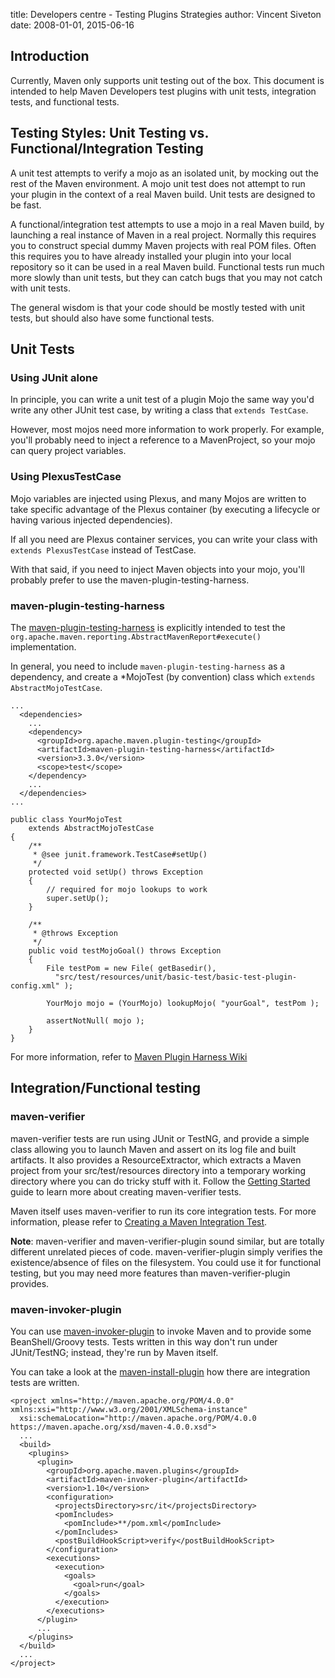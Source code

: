 title: Developers centre - Testing Plugins Strategies
author: Vincent Siveton
date: 2008-01-01, 2015-06-16

<!--
Licensed to the Apache Software Foundation (ASF) under one
or more contributor license agreements.  See the NOTICE file
distributed with this work for additional information
regarding copyright ownership.  The ASF licenses this file
to you under the Apache License, Version 2.0 (the
"License"); you may not use this file except in compliance
with the License.  You may obtain a copy of the License at

    http://www.apache.org/licenses/LICENSE-2.0

Unless required by applicable law or agreed to in writing,
software distributed under the License is distributed on an
"AS IS" BASIS, WITHOUT WARRANTIES OR CONDITIONS OF ANY
KIND, either express or implied.  See the License for the
specific language governing permissions and limitations
under the License.
-->
## Introduction

 Currently, Maven only supports unit testing out of the box. This document is intended to help Maven Developers test plugins with unit tests, integration tests, and functional tests.

<!--   <<Note: There are a lot of different ways to test a Maven plugin.>>  For a review of different strategies and tools, please refer to {{{http://docs.codehaus.org/display/MAVENUSER/Review+of+Plugin+Testing+Strategies}Review of Plugin Testing Strategies}} -->

## Testing Styles: Unit Testing vs. Functional/Integration Testing

 A unit test attempts to verify a mojo as an isolated unit, by mocking out the rest of the Maven environment. A mojo unit test does not attempt to run your plugin in the context of a real Maven build. Unit tests are designed to be fast.

 A functional/integration test attempts to use a mojo in a real Maven build, by launching a real instance of Maven in a real project. Normally this requires you to construct special dummy Maven projects with real POM files. Often this requires you to have already installed your plugin into your local repository so it can be used in a real Maven build. Functional tests run much more slowly than unit tests, but they can catch bugs that you may not catch with unit tests.

 The general wisdom is that your code should be mostly tested with unit tests, but should also have some functional tests.

## Unit Tests

### Using JUnit alone

 In principle, you can write a unit test of a plugin Mojo the same way you'd write any other JUnit test case, by writing a class that `extends TestCase`.

 However, most mojos need more information to work properly. For example, you'll probably need to inject a reference to a MavenProject, so your mojo can query project variables.

### Using PlexusTestCase

 Mojo variables are injected using Plexus, and many Mojos are written to take specific advantage of the Plexus container (by executing a lifecycle or having various injected dependencies).

 If all you need are Plexus container services, you can write your class with `extends PlexusTestCase` instead of TestCase.

 With that said, if you need to inject Maven objects into your mojo, you'll probably prefer to use the maven-plugin-testing-harness.

### maven-plugin-testing-harness

 The [maven-plugin-testing-harness](/plugin-testing/maven-plugin-testing-harness/) is explicitly intended to test the `org.apache.maven.reporting.AbstractMavenReport#execute()` implementation.

 In general, you need to include `maven-plugin-testing-harness` as a dependency, and create a \*MojoTest (by convention) class which `extends AbstractMojoTestCase`.

```
...
  <dependencies>
    ...
    <dependency>
      <groupId>org.apache.maven.plugin-testing</groupId>
      <artifactId>maven-plugin-testing-harness</artifactId>
      <version>3.3.0</version>
      <scope>test</scope>
    </dependency>
    ...
  </dependencies>
...
```

```
public class YourMojoTest
    extends AbstractMojoTestCase
{
    /**
     * @see junit.framework.TestCase#setUp()
     */
    protected void setUp() throws Exception
    {
        // required for mojo lookups to work
        super.setUp();
    }

    /**
     * @throws Exception
     */
    public void testMojoGoal() throws Exception
    {
        File testPom = new File( getBasedir(),
          "src/test/resources/unit/basic-test/basic-test-plugin-config.xml" );

        YourMojo mojo = (YourMojo) lookupMojo( "yourGoal", testPom );

        assertNotNull( mojo );
    }
}
```

 For more information, refer to [Maven Plugin Harness Wiki](http://cwiki.apache.org/confluence/display/MAVENOLD/Maven+Plugin+Harness)

## Integration/Functional testing

### maven-verifier

 maven-verifier tests are run using JUnit or TestNG, and provide a simple class allowing you to launch Maven and assert on its log file and built artifacts. It also provides a ResourceExtractor, which extracts a Maven project from your src/test/resources directory into a temporary working directory where you can do tricky stuff with it. Follow the [Getting Started](/shared/maven-verifier/getting-started.html) guide to learn more about creating maven-verifier tests.

 Maven itself uses maven-verifier to run its core integration tests. For more information, please refer to [Creating a Maven Integration Test](https://cwiki.apache.org/confluence/display/MAVEN/Creating+a+Maven+Integration+Test).

 **Note**: maven-verifier and maven-verifier-plugin sound similar, but are totally different unrelated pieces of code. maven-verifier-plugin simply verifies the existence/absence of files on the filesystem. You could use it for functional testing, but you may need more features than maven-verifier-plugin provides.

### maven-invoker-plugin

 You can use [maven-invoker-plugin](https://maven.apache.org/plugins/maven-invoker-plugin/) to invoke Maven and to provide some BeanShell/Groovy tests. Tests written in this way don't run under JUnit/TestNG; instead, they're run by Maven itself.

 You can take a look at the [maven-install-plugin](https://svn.apache.org/repos/asf/maven/plugins/trunk/maven-install-plugin/src/it/) how there are integration tests are written.

```
<project xmlns="http://maven.apache.org/POM/4.0.0" xmlns:xsi="http://www.w3.org/2001/XMLSchema-instance"
  xsi:schemaLocation="http://maven.apache.org/POM/4.0.0 https://maven.apache.org/xsd/maven-4.0.0.xsd">
  ...
  <build>
    <plugins>
      <plugin>
        <groupId>org.apache.maven.plugins</groupId>
        <artifactId>maven-invoker-plugin</artifactId>
        <version>1.10</version>
        <configuration>
          <projectsDirectory>src/it</projectsDirectory>
          <pomIncludes>
            <pomInclude>**/pom.xml</pomInclude>
          </pomIncludes>
          <postBuildHookScript>verify</postBuildHookScript>
        </configuration>
        <executions>
          <execution>
            <goals>
              <goal>run</goal>
            </goals>
          </execution>
        </executions>
      </plugin>
      ...
    </plugins>
  </build>
  ...
</project>
```
